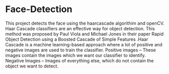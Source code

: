 # Face-Detection
This project detects the face using the haarcascade algorithim and openCV.
Haar Cascade classifiers are an effective way for object detection. This method was proposed by Paul Viola and Michael Jones in their paper Rapid Object Detection using a Boosted Cascade of Simple Features .Haar Cascade is a machine learning-based approach where a lot of positive and negative images are used to train the classifier. 
    Positive images – These images contain the images which we want our classifier to identify.
    Negative Images – Images of everything else, which do not contain the object we want to detect.
